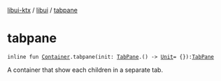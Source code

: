 [libui-ktx](../index.md) / [libui](index.md) / [tabpane](./tabpane.md)

# tabpane

`inline fun `[`Container`](-container/index.md)`.tabpane(init: `[`TabPane`](-tab-pane/index.md)`.() -> `[`Unit`](https://kotlinlang.org/api/latest/jvm/stdlib/kotlin/-unit/index.html)` = {}): `[`TabPane`](-tab-pane/index.md)

A container that show each children in a separate tab.

